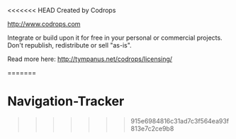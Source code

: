 <<<<<<< HEAD
Created by Codrops

http://www.codrops.com

Integrate or build upon it for free in your personal or commercial projects. Don't republish, redistribute or sell "as-is". 

Read more here: http://tympanus.net/codrops/licensing/


=======
# Navigation-Tracker
>>>>>>> 915e6984816c31ad7c3f564ea93f813e7c2ce9b8
